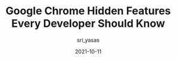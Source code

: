 ---
author: sri_yasas
date: 2021-10-11
hidden: true
publisher: bitdev_
tags:
  - user-agents
target_url: https://blog.bitsrc.io/google-chrome-experimental-features-for-developers-a9a7cc9d1b30
title: Google Chrome Hidden Features Every Developer Should Know
---